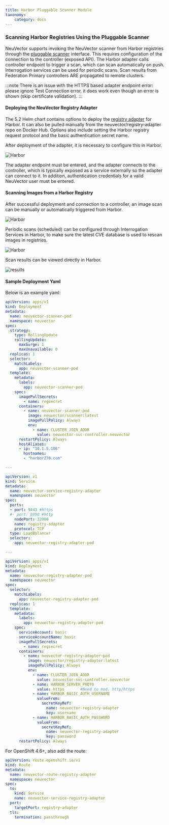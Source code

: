 ```yaml
---
title: Harbor Pluggable Scanner Module
taxonomy:
    category: docs
---
```


### Scanning Harbor Registries Using the Pluggable Scanner

NeuVector supports invoking the NeuVector scanner from Harbor registries through the [pluggable scanner](https://github.com/goharbor/pluggable-scanner-spec) interface. This requires configuration of the connection to the controller (exposed API). The Harbor adapter calls controller endpoint to trigger a scan, which can scan automatically on push. Interrogation services can be used for periodic scans. Scan results from Federation Primary controllers ARE propagated to remote clusters.  

:::note
There is an issue with the HTTPS based adapter endpoint error: please ignore Test Connection error, it does work even though an error is shown (skip certificate validation).
:::

#### Deploying the NeuVector Registry Adapter

The 5.2 Helm chart contains options to deploy the [registry adapter](https://github.com/neuvector/neuvector-helm/blob/master/charts/core/templates/registry-adapter.yaml) for Harbor. It can also be pulled manually from the neuvector/registry-adapter repo on Docker Hub. Options also include setting the Harbor registry request protocol and the basic authentication secret name.

After deployment of the adapter, it is necessary to configure this in Harbor.

![Harbor](5_2_adapter_configuration.png)

The adapter endpoint must be entered, and the adapter connects to the controller, which is typically exposed as a service externally so the adapter can connect to it. In addition, authentication credentials for a valid NeuVector user must be entered.

#### Scanning Images from a Harbor Registry

After successful deployment and connection to a controller, an image scan can be manually or automatically triggered from Harbor. 

![Harbor](2_Scan_image.png)

Periodic scans (scheduled) can be configured through Interrogation Services in Harbor, to make sure the latest CVE database is used to rescan images in registries.

![Harbor](4_interrogation.png)

Scan results can be viewed directly in Harbor.

![results](3_scanresults.png)

#### Sample Deployment Yaml

Below is an example yaml:

```yaml
apiVersion: apps/v1
kind: Deployment
metadata:
  name: neuvector-scanner-pod
  namespace: neuvector
spec:
  strategy:
    type: RollingUpdate
    rollingUpdate:
      maxSurge: 1
      maxUnavailable: 0
  replicas: 1
  selector:
    matchLabels:
      app: neuvector-scanner-pod
  template:
    metadata:
      labels:
        app: neuvector-scanner-pod
    spec:
      imagePullSecrets:
        - name: regsecret
      containers:
        - name: neuvector-scanner-pod
          image: neuvector/scanner:latest
          imagePullPolicy: Always
          env:
            - name: CLUSTER_JOIN_ADDR
              value: neuvector-svc-controller.neuvector
      restartPolicy: Always
      hostAliases:
      - ip: "10.1.5.106"
        hostnames:
        - "harbor270.com"

---

apiVersion: v1
kind: Service
metadata:
  name: neuvector-service-registry-adapter
  namespace: neuvector
spec:
  ports:
  - port: 9443 #https
  #- port: 8090 #http
    nodePort: 32000
    name: registry-adapter
    protocol: TCP
  type: LoadBalancer
  selector:
    app: neuvector-registry-adapter-pod

---

apiVersion: apps/v1
kind: Deployment
metadata:
  name: neuvector-registry-adapter-pod
  namespace: neuvector
spec:
  selector:
    matchLabels:
      app: neuvector-registry-adapter-pod
  replicas: 1
  template:
    metadata:
      labels:
        app: neuvector-registry-adapter-pod
    spec:
      serviceAccount: basic
      serviceAccountName: basic
      imagePullSecrets:
        - name: regsecret
      containers:
        - name: neuvector-registry-adapter-pod
          image: neuvector/registry-adapter:latest
          imagePullPolicy: Always
          env:
            - name: CLUSTER_JOIN_ADDR
              value: neuvector-svc-controller.neuvector
            - name: HARBOR_SERVER_PROTO
              value: https       #Need to mod. http/https
            - name: HARBOR_BASIC_AUTH_USERNAME
              valueFrom:
                secretKeyRef:
                  name: neuvector-registry-adapter
                  key: username
            - name: HARBOR_BASIC_AUTH_PASSWORD
              valueFrom:
                secretKeyRef:
                  name: neuvector-registry-adapter
                  key: password
      restartPolicy: Always
```

For OpenShift 4.6+, also add the route:

```yaml
apiVersion: route.openshift.io/v1
kind: Route
metadata:
  name: neuvector-route-registry-adapter
  namespace: neuvector
spec:
  to:
    kind: Service
    name: neuvector-service-registry-adapter
  port:
    targetPort: registry-adapter
  tls:
    termination: passthrough
```
